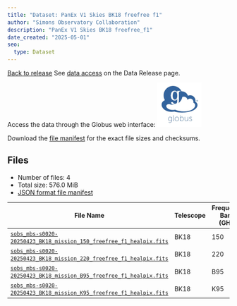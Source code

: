 ```yaml
---
title: "Dataset: PanEx V1 Skies BK18 freefree f1"
author: "Simons Observatory Collaboration"
description: "PanEx V1 Skies BK18 freefree_f1"
date_created: "2025-05-01"
seo:
  type: Dataset
---
```


[Back to release](./panexv1-bk18.html#datasets)
See [data access](./panexv1-bk18.html#data-access) on the Data Release page.

Access the data through the Globus web interface: [![Download via Globus](images/globus-logo.png)](https://app.globus.org/file-manager?origin_id=53b2a147-ae9d-4bbf-9d18-3b46d133d4bb&origin_path=%2Fpanexp_v1_bk18%2Ffreefree_f1%2F)

Download the [file manifest](https://g-0a470a.6b7bd8.0ec8.data.globus.org/panexp_v1_bk18/freefree_f1/manifest.json) for the exact file sizes and checksums.

## Files

- Number of files: 4
- Total size: 576.0 MiB
- [JSON format file manifest](https://g-0a470a.6b7bd8.0ec8.data.globus.org/panexp_v1_bk18/freefree_f1/manifest.json)

|                                                                                                    File Name                                                                                                     | Telescope | Frequency Band (GHz) | Pixelization |   Size    |
| ---------------------------------------------------------------------------------------------------------------------------------------------------------------------------------------------------------------- | --------- | -------------------- | ------------ | --------- |
| [`sobs_mbs-s0020-20250423_BK18_mission_150_freefree_f1_healpix.fits`](https://g-0a470a.6b7bd8.0ec8.data.globus.org/panexp_v1_bk18/freefree_f1/sobs_mbs-s0020-20250423_BK18_mission_150_freefree_f1_healpix.fits) | BK18      |                  150 | healpix      | 144.0 MiB |
| [`sobs_mbs-s0020-20250423_BK18_mission_220_freefree_f1_healpix.fits`](https://g-0a470a.6b7bd8.0ec8.data.globus.org/panexp_v1_bk18/freefree_f1/sobs_mbs-s0020-20250423_BK18_mission_220_freefree_f1_healpix.fits) | BK18      |                  220 | healpix      | 144.0 MiB |
| [`sobs_mbs-s0020-20250423_BK18_mission_B95_freefree_f1_healpix.fits`](https://g-0a470a.6b7bd8.0ec8.data.globus.org/panexp_v1_bk18/freefree_f1/sobs_mbs-s0020-20250423_BK18_mission_B95_freefree_f1_healpix.fits) | BK18      | B95                  | healpix      | 144.0 MiB |
| [`sobs_mbs-s0020-20250423_BK18_mission_K95_freefree_f1_healpix.fits`](https://g-0a470a.6b7bd8.0ec8.data.globus.org/panexp_v1_bk18/freefree_f1/sobs_mbs-s0020-20250423_BK18_mission_K95_freefree_f1_healpix.fits) | BK18      | K95                  | healpix      | 144.0 MiB |
